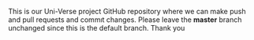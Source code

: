 This is our Uni-Verse project GitHub repository where we can make push and pull requests and commıt changes. Please leave the **master** branch unchanged since this is the default branch. Thank you
